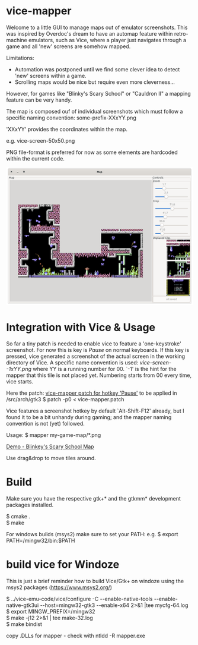 # vice-mapper
Welcome to a little GUI to manage maps out of emulator
screenshots. This was inspired by Overdoc's dream to have an automap
feature within retro-machine emulators, such as Vice, where a player
just navigates through a game and all 'new' screens are somehow
mapped.

Limitations:
- Automation was postponed until we find some clever idea to detect
'new' screens within a game.
- Scrolling maps would be nice but require even more cleverness...

However, for games like "Blinky's Scary School" or "Cauldron II" a
mapping feature can be very handy.

The map is composed ouf of individual screenshots which must follow a
specific naming convention:
  some-prefix-XXxYY.png
  
'XXxYY' provides the coordinates within the map. 

e.g.
  vice-screen-50x50.png
  
PNG file-format is preferred for now as some elements are hardcoded
within the current code.

![Cybernoid map](https://github.com/pottendo/vice-mapper/blob/master/doc/Demo2-Cybernoid.png)

# Integration with Vice & Usage

So far a tiny patch is needed to enable vice to feature a
'one-keystroke' screenshot. For now this is key is *Pause* on normal
keyboards. If this key is pressed, vice generated a screenshot of the
actual screen in the working directory of Vice. A specific name
convention is used: *vice-screen--1xYY.png*
where YY is a running number for 00.
`-1' is the hint for the mapper that this tile is not placed yet.
Numbering starts from 00 every time, vice starts.

Here the patch: [vice-mapper patch for hotkey 'Pause'](https://github.com/pottendo/vice-mapper/blob/master/vice-mapper.patch)
to be applied in <vice-src>/src/arch/gtk3
$ patch -p0 < vice-mapper.patch

Vice features a screenshot hotkey by default `Alt-Shift-F12' already,
but I found it to be a bit unhandy during gaming; and the mapper
naming convention is not (yet) followed.

Usage:
$ mapper my-game-map/*.png

[Demo - Blinkey's Scary School Map](https://github.com/pottendo/vice-mapper/blob/master/doc/Demo1-BlinkeyMap.png)

Use drag&drop to move tiles around.

# Build

Make sure you have the respective gtk+* and the gtkmm* development
packages installed.

$ cmake .<br>
$ make

For windows builds (msys2) make sure to set your PATH: 
e.g. $ export PATH=/mingw32/bin:$PATH

# build vice for Windoze

This is just a brief reminder how to build Vice/Gtk+ on windoze using
the msys2 packages (https://www.msys2.org/)

$ ../vice-emu-code/vice/configure -C --enable-native-tools
--enable-native-gtk3ui --host=mingw32-gtk3 --enable-x64 2>&1 |tee
mycfg-64.log<br>
$ export MINGW_PREFIX=/mingw32<br>
$ make -j12 2>&1 | tee make-32.log<br>
$ make bindist<br>

copy .DLLs for mapper - check with ntldd -R mapper.exe
